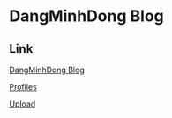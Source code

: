 # DangMinhDong Blog
## Link
[DangMinhDong Blog](https://dangminhdong.name.vn)

[Profiles](https://dangminhdong.github.io)

[Upload](https://dangminhdong.github.io/up/)
